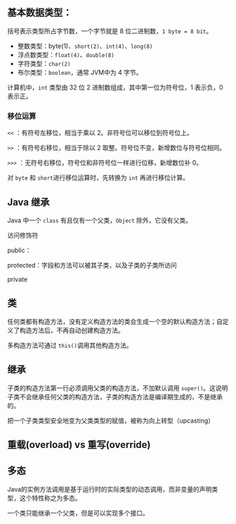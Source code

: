 ## 基本数据类型：

括号表示类型所占字节数，一个字节就是 8 位二进制数，`1 byte = 8 bit`。

- 整数类型：byte(1)、`short(2)`、`int(4)`、`long(8)`
- 浮点数类型：`float(4)`、`double(8)`
- 字符类型：`char(2)`
- 布尔类型：`boolean`，通常 JVM中为 4 字节。

计算机中，`int` 类型由 32 位 2 进制数组成，其中第一位为符号位，1 表示负，0 表示正。

### 移位运算

 `<<` ：有符号左移位，相当于乘以 2。非符号位可以移位到符号位上。

 `>>` ：有符号右移位，相当于除以 2 取整。符号位不变，新增数位与符号位相同。

 `>>>` ：无符号右移位，符号位和非符号位一样进行位移，新增数位补 0。

对 `byte` 和 `short`进行移位运算时，先转换为 `int` 再进行移位计算。

## Java 继承

Java 中一个 `class` 有且仅有一个父类，`Object` 除外，它没有父类。



访问修饰符

public：

protected：字段和方法可以被其子类，以及子类的子类所访问

private

## 类

任何类都有构造方法，没有定义构造方法的类会生成一个空的默认构造方法；自定义了构造方法后，不再自动创建构造方法。

多构造方法可通过 `this()`调用其他构造方法。

## 继承

子类的构造方法第一行必须调用父类的构造方法，不加默认调用 `super()`。这说明子类不会继承任何父类的构造方法，子类的构造方法是编译期生成的，不是继承的。

把一个子类类型安全地变为父类类型的赋值，被称为向上转型（upcasting）

## 重载(overload) vs 重写(override)



## 多态

Java的实例方法调用是基于运行时的实际类型的动态调用，而非变量的声明类型，这个特性称之为多态。

一个类只能继承一个父类，但是可以实现多个接口。